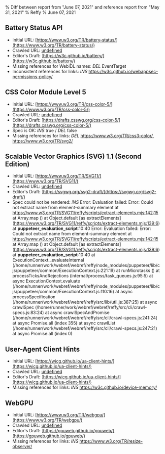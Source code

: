 % Diff between report from "June 07, 2021" and reference report from "May 31, 2021"
% Reffy
% June 07, 2021

## Battery Status API

- Initial URL: [https://www.w3.org/TR/battery-status/](https://www.w3.org/TR/battery-status/)
- Crawled URL: [undefined](undefined)
- Editor's Draft: [https://w3c.github.io/battery/](https://w3c.github.io/battery/)
- Missing references for WebIDL names: *DEL* EventTarget
- Inconsistent references for links: *INS* https://w3c.github.io/webappsec-permissions-policy/


## CSS Color Module Level 5

- Initial URL: [https://www.w3.org/TR/css-color-5/](https://www.w3.org/TR/css-color-5/)
- Crawled URL: [undefined](undefined)
- Editor's Draft: [https://drafts.csswg.org/css-color-5/](https://drafts.csswg.org/css-color-5/)
- Spec is OK: *INS* true / *DEL* false
- Missing references for links: *DEL* https://www.w3.org/TR/css3-color/, https://www.w3.org/TR/svg2/


## Scalable Vector Graphics (SVG) 1.1 (Second Edition)

- Initial URL: [https://www.w3.org/TR/SVG11/](https://www.w3.org/TR/SVG11/)
- Crawled URL: [undefined](undefined)
- Editor's Draft: [https://svgwg.org/svg2-draft/](https://svgwg.org/svg2-draft/)
- Spec could not be rendered: *INS* Error: Evaluation failed: Error: Could not extract name from element-summary element
    at https://www.w3.org/TR/SVG11/reffy/scripts/extract-elements.mjs:142:15
    at Array.map (<anonymous>)
    at Object.default [as extractElements] (https://www.w3.org/TR/SVG11/reffy/scripts/extract-elements.mjs:139:6)
    at __puppeteer_evaluation_script__:10:40 Error: Evaluation failed: Error: Could not extract name from element-summary element
    at https://www.w3.org/TR/SVG11/reffy/scripts/extract-elements.mjs:142:15
    at Array.map (<anonymous>)
    at Object.default [as extractElements] (https://www.w3.org/TR/SVG11/reffy/scripts/extract-elements.mjs:139:6)
    at __puppeteer_evaluation_script__:10:40
    at ExecutionContext._evaluateInternal (/home/runner/work/webref/webref/reffy/node_modules/puppeteer/lib/cjs/puppeteer/common/ExecutionContext.js:221:19)
    at runMicrotasks (<anonymous>)
    at processTicksAndRejections (internal/process/task_queues.js:95:5)
    at async ExecutionContext.evaluate (/home/runner/work/webref/webref/reffy/node_modules/puppeteer/lib/cjs/puppeteer/common/ExecutionContext.js:110:16)
    at async processSpecification (/home/runner/work/webref/webref/reffy/src/lib/util.js:387:25)
    at async crawlSpec (/home/runner/work/webref/webref/reffy/src/cli/crawl-specs.js:83:24)
    at async crawlSpecAndPromise (/home/runner/work/webref/webref/reffy/src/cli/crawl-specs.js:241:24)
    at async Promise.all (index 355)
    at async crawlList (/home/runner/work/webref/webref/reffy/src/cli/crawl-specs.js:247:21)
    at async Promise.all (index 0)


## User-Agent Client Hints

- Initial URL: [https://wicg.github.io/ua-client-hints/](https://wicg.github.io/ua-client-hints/)
- Crawled URL: [undefined](undefined)
- Editor's Draft: [https://wicg.github.io/ua-client-hints/](https://wicg.github.io/ua-client-hints/)
- Missing references for links: *INS* https://w3c.github.io/device-memory/


## WebGPU

- Initial URL: [https://www.w3.org/TR/webgpu/](https://www.w3.org/TR/webgpu/)
- Crawled URL: [undefined](undefined)
- Editor's Draft: [https://gpuweb.github.io/gpuweb/](https://gpuweb.github.io/gpuweb/)
- Missing references for links: *INS* https://www.w3.org/TR/resize-observer/


